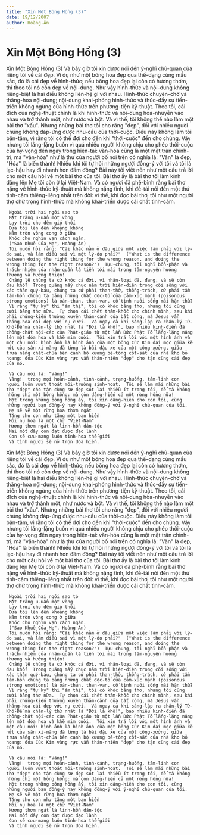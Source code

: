 ```yaml
---
title: "Xin Một Bông Hồng (3)"
date: 19/12/2007
author: Hoàng-Ân
---
```


# Xin Một Bông Hồng (3)

Xin Một Bông Hồng (3)
     Và bây giờ tôi xin được nói đến ý-nghĩ chủ-quan của riêng tôi về cái đẹp.  Ví dụ như một bông hoa đẹp qua thể-dạng cùng mầu sắc, đó là cái đẹp về hình-thức; nếu bông hoa đẹp lại còn có hương thơm, thì theo tôi nó còn đẹp về nội-dung.  Như vậy hình-thức và nội-dung không riêng-biệt là hai điều không liên-hệ gì với nhau.  Hình-thức chuyên-chở và thăng-hoa nội-dung; nội-dung khai-phóng hình-thức và thúc-đẩy sự tiến-triển không ngừng của hình-thức trên phương-tiện kỹ-thuật.  Theo tôi, cái đích của nghệ-thuật chính là khi hình-thức và nội-dung hòa-nhuyễn vào nhau và trở thành một, như nước và bột.
     Và vì thế, tôi không thể nào làm một bài thơ "xấu".
     Nhưng những bài thơ tôi cho rằng "đẹp", đối với nhiều người chúng không đáp-ứng được nhu-cầu của thời-cuộc.  Điều này không làm tôi bận-tâm, vì rằng tôi có thể đợi cho đến khi "thời-cuộc" đến cho chúng.  Vậy nhưng tôi lẳng-lặng buồn vì quá nhiều người không chịu cho phép thời-cuộc của hy-vọng đến ngay trong hiện-tại: văn-hóa cũng là một mặt trận chính-trị, mà "văn-hóa" như lá thư của người bố nói trên có nghĩa là: "Văn" là đẹp, "Hóa" là biến thành!  Nhiều khi tôi tự hỏi những người đồng-ý với tôi và tôi là lạc-hậu hay đi nhanh hơn đám đông?
     Bài này tôi viết nên như một câu trả lời cho một câu hỏi về một bài thơ của tôi.  Bài thơ ấy là bài thơ tôi làm kính dâng lên Mẹ tôi còn ở lại Việt-Nam.  Và có người đã phê-bình rằng bài thơ nặng về hình-thức kỹ-thuật mà không nặng tình, khi đề-tài nói đến một thứ tình-cảm thiêng-liêng nhất trên đời: vì thế, khi đọc bài thơ, tôi như một người thợ chữ trọng hình-thức mà không khai-triển được cái chất tình-cảm.

     Ngoài trời hai ngôi sao tỏ
     Mặt trăng u-uẩn một vòng
     Lạy trời cho đêm gió thổi
     Đưa tôi lên đến khoảng không
     Nằm tròn vòng cong ở giữa
     Khóc cho nghìn vạn cách ngăn.
     ("Sao Khuê Của Mẹ", Hoàng-Ân)
     Tôi muốn hỏi rằng: "Cái khác nằm ở đâu giữa một việc làm phải với lý-do sai, và làm điều sai vì một lý-do phải?"  ("What is the difference between doing the right thing for the wrong reason, and doing the wrong thing for the right reason?")  Tựu-chung, tôi nghĩ bổn-phận và trách-nhiệm của nhân-quần là tiến tới mãi trong tâm-nguyện hướng thượng và hướng thiện!
     Chẳng lẽ chúng ta cứ khóc cả đời, vì nhân-loại đã, đang, và sẽ còn đau khổ?  Trong quãng mấy chục năm trời hiện-diện trong cõi sống với xác thân quý-báu, chúng ta cứ phải than-thở, thống-trách, cứ phải tẩm tâm-hồn chúng ta bằng những chất độc-tố của cảm-xúc mạnh (poisonous strong emotions) là oán-thán, than-van, cố tình nuôi sống mãi hận thù?
     Vì rằng "tự kỷ" thì "ám thị", tôi có khóc bằng thơ, nhưng tôi cũng cười bằng thơ nữa.  Tự chọn cái chết thảm-khốc cho chính mình, sau khi phải chứng-kiến thường xuyên thảm-cảnh của bất công, mà Jesus vẫn thăng-hoa cái đẹp với nụ cười.  Và ngay cả khi sáng-lập ra chân-lý Tứ-Khổ-Đế mà chân-lý thứ nhất là "Đời là khổ!", bao nhiêu kinh-điển đã chồng-chất nội-các của Phật-giáo từ một lần Đức Phật Tổ lẳng-lặng nâng lên một đóa hoa và khẽ mỉm cười.  Tôi xin trả lời với một hình ảnh và một câu nói: hình ảnh là hình ảnh của một bông Cúc Kim dại mọc giữa kẽ nứt của sân xi-măng đã từng là bãi đậu xe của một công-xưởng, giữa trưa nắng chát-chúa bên cạnh bộ xương bê-tông cốt-sắt của nhà kho bỏ hoang: đóa Cúc Kim vàng rực vẫn thản-nhiên "đẹp" cho tận cùng cái đẹp của nó.
    
     Và câu nói là: "Vâng!"
     Vâng!  trong mọi hoàn-cảnh, tình-cảnh, trạng-huống, tâm-linh con người luôn vượt thoát môi-trường sinh-hoạt.  Tôi sẽ làm mãi những bài thơ "đẹp" cho tận cùng sự đẹp sót lại nhiều ít trong tôi, để tả không những chỉ một bông hồng: mà còn dâng-hiến cả một rừng hồng nữa!
     Một trong những bông hồng ấy, tôi xin dâng-hiến cho con tôi, cùng những người bạn đồng-ý hay không đồng-ý với ý-nghĩ chủ-quan của tôi.
     Mẹ sẽ vẽ một rừng hoa thơm ngát
     Tặng cho con như tặng một bạn hiền
     Mỗi nụ hoa là một chữ "Việt-Nam"
     Hương thơm ngát là linh-hồn dân-tộc
     Mai mốt đây con đạt được đạo lành
     Con sẽ cưu-mang luôn tinh-hoa thế-giới
     Và tình người sẽ nở trọn đóa hiền.

Xin Một Bông Hồng (3)
     Và bây giờ tôi xin được nói đến ý-nghĩ chủ-quan của riêng tôi về cái đẹp.  Ví dụ như một bông hoa đẹp qua thể-dạng cùng mầu sắc, đó là cái đẹp về hình-thức; nếu bông hoa đẹp lại còn có hương thơm, thì theo tôi nó còn đẹp về nội-dung.  Như vậy hình-thức và nội-dung không riêng-biệt là hai điều không liên-hệ gì với nhau.  Hình-thức chuyên-chở và thăng-hoa nội-dung; nội-dung khai-phóng hình-thức và thúc-đẩy sự tiến-triển không ngừng của hình-thức trên phương-tiện kỹ-thuật.  Theo tôi, cái đích của nghệ-thuật chính là khi hình-thức và nội-dung hòa-nhuyễn vào nhau và trở thành một, như nước và bột.
     Và vì thế, tôi không thể nào làm một bài thơ "xấu".
     Nhưng những bài thơ tôi cho rằng "đẹp", đối với nhiều người chúng không đáp-ứng được nhu-cầu của thời-cuộc.  Điều này không làm tôi bận-tâm, vì rằng tôi có thể đợi cho đến khi "thời-cuộc" đến cho chúng.  Vậy nhưng tôi lẳng-lặng buồn vì quá nhiều người không chịu cho phép thời-cuộc của hy-vọng đến ngay trong hiện-tại: văn-hóa cũng là một mặt trận chính-trị, mà "văn-hóa" như lá thư của người bố nói trên có nghĩa là: "Văn" là đẹp, "Hóa" là biến thành!  Nhiều khi tôi tự hỏi những người đồng-ý với tôi và tôi là lạc-hậu hay đi nhanh hơn đám đông?
     Bài này tôi viết nên như một câu trả lời cho một câu hỏi về một bài thơ của tôi.  Bài thơ ấy là bài thơ tôi làm kính dâng lên Mẹ tôi còn ở lại Việt-Nam.  Và có người đã phê-bình rằng bài thơ nặng về hình-thức kỹ-thuật mà không nặng tình, khi đề-tài nói đến một thứ tình-cảm thiêng-liêng nhất trên đời: vì thế, khi đọc bài thơ, tôi như một người thợ chữ trọng hình-thức mà không khai-triển được cái chất tình-cảm.

     Ngoài trời hai ngôi sao tỏ
     Mặt trăng u-uẩn một vòng
     Lạy trời cho đêm gió thổi
     Đưa tôi lên đến khoảng không
     Nằm tròn vòng cong ở giữa
     Khóc cho nghìn vạn cách ngăn.
     ("Sao Khuê Của Mẹ", Hoàng-Ân)
     Tôi muốn hỏi rằng: "Cái khác nằm ở đâu giữa một việc làm phải với lý-do sai, và làm điều sai vì một lý-do phải?"  ("What is the difference between doing the right thing for the wrong reason, and doing the wrong thing for the right reason?")  Tựu-chung, tôi nghĩ bổn-phận và trách-nhiệm của nhân-quần là tiến tới mãi trong tâm-nguyện hướng thượng và hướng thiện!
     Chẳng lẽ chúng ta cứ khóc cả đời, vì nhân-loại đã, đang, và sẽ còn đau khổ?  Trong quãng mấy chục năm trời hiện-diện trong cõi sống với xác thân quý-báu, chúng ta cứ phải than-thở, thống-trách, cứ phải tẩm tâm-hồn chúng ta bằng những chất độc-tố của cảm-xúc mạnh (poisonous strong emotions) là oán-thán, than-van, cố tình nuôi sống mãi hận thù?
     Vì rằng "tự kỷ" thì "ám thị", tôi có khóc bằng thơ, nhưng tôi cũng cười bằng thơ nữa.  Tự chọn cái chết thảm-khốc cho chính mình, sau khi phải chứng-kiến thường xuyên thảm-cảnh của bất công, mà Jesus vẫn thăng-hoa cái đẹp với nụ cười.  Và ngay cả khi sáng-lập ra chân-lý Tứ-Khổ-Đế mà chân-lý thứ nhất là "Đời là khổ!", bao nhiêu kinh-điển đã chồng-chất nội-các của Phật-giáo từ một lần Đức Phật Tổ lẳng-lặng nâng lên một đóa hoa và khẽ mỉm cười.  Tôi xin trả lời với một hình ảnh và một câu nói: hình ảnh là hình ảnh của một bông Cúc Kim dại mọc giữa kẽ nứt của sân xi-măng đã từng là bãi đậu xe của một công-xưởng, giữa trưa nắng chát-chúa bên cạnh bộ xương bê-tông cốt-sắt của nhà kho bỏ hoang: đóa Cúc Kim vàng rực vẫn thản-nhiên "đẹp" cho tận cùng cái đẹp của nó.
    
     Và câu nói là: "Vâng!"
     Vâng!  trong mọi hoàn-cảnh, tình-cảnh, trạng-huống, tâm-linh con người luôn vượt thoát môi-trường sinh-hoạt.  Tôi sẽ làm mãi những bài thơ "đẹp" cho tận cùng sự đẹp sót lại nhiều ít trong tôi, để tả không những chỉ một bông hồng: mà còn dâng-hiến cả một rừng hồng nữa!
     Một trong những bông hồng ấy, tôi xin dâng-hiến cho con tôi, cùng những người bạn đồng-ý hay không đồng-ý với ý-nghĩ chủ-quan của tôi.
     Mẹ sẽ vẽ một rừng hoa thơm ngát
     Tặng cho con như tặng một bạn hiền
     Mỗi nụ hoa là một chữ "Việt-Nam"
     Hương thơm ngát là linh-hồn dân-tộc
     Mai mốt đây con đạt được đạo lành
     Con sẽ cưu-mang luôn tinh-hoa thế-giới
     Và tình người sẽ nở trọn đóa hiền.
